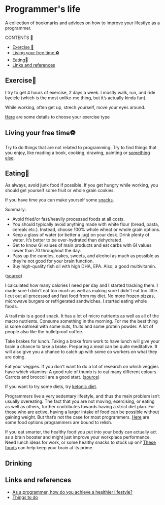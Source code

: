 # Programmer's life

A collection of bookmarks and advices on how to improve your lifestlye as a programmer.

CONTENTS 📃

- [Exercise 🏃‍](#Exercise)
- [Living your free time ⚽](#Living-your-free-time)
- [Eating🍎](#Eating)
- [Links and references](#Links-and-references)

## Exercise🏃‍

I try to get 4 hours of exercise, 2 days a week.  I mostly walk, run, and ride bycicle (which is the most unlike-me thing, but it’s actually kinda fun). 

While working, often get up, strech yourself, move your eyes around.

[Here](https://go4life.nia.nih.gov/4-types-of-exercise/) are some details to choose your exercise type

## Living your free time⚽

Try to do things that are not related to programming. Try to find things that you enjoy, like reading a book, cooking, drawing, painting or [something else](https://content.wisestep.com/things-to-do-in-your-free-time/).

## Eating🍎

As always, avoid junk food if possible. If you get hungry while working, you should get yourself some fruit or whole grain cookies. 

If you have time you can make yourself some [snacks](https://www.foodnetwork.com/recipes/photos/50-quick-snack-recipes).

Summary: 
* Avoid fried/or fast/heavily processed foods at all costs.
* You should typically avoid anything made with white flour (bread, pasta, cereals etc.). Instead, choose 100% whole wheat or whole grain options.
* Keep a glass of water (or better a jug) on your desk. Drink plenty of water. It’s better to be over-hydrated than dehydrated.
* Get to know GI values of main products and eat carbs with GI values lower than 70 throughout the day.
* Pass up the candies, cakes, sweets, and alcohol as much as possible as they’re not good for your brain function.
* Buy high-quality fish oil with high DHA, EPA. Also, a good multivitamin.

([source](https://jasonbaciulis.com/food-for-programmers/))

I calculated how many calories I need per day and I started tracking them. I made sure I didn't eat too much as well as making sure I didn't eat too little. I cut out all processed and fast food from my diet. No more frozen pizzas, microwave burgers or refrigerated sandwiches. I started eating whole foods.

A trail mix is a good snack. It has a lot of micro nutrients as well as all of the macro nutrients. Consume something in the morning. For me the best thing is some oatmeal with some nuts, fruits and some protein powder. A lot of people also like the bulletproof coffee.

Take brakes for lunch. Taking a brake from work to have lunch will give your brain a chance to take a brake. Preparing a meal can be quite meditative. It will also give you a chance to catch up with some co workers on what they are doing.

Eat your veggies. If you don't want to do a lot of research on which veggies have which vitamins: A good rule of thumb is to eat many different colours. Carrots and broccoli are a good start. ([source](https://www.quora.com/What-food-do-programmers-eat-for-their-brain-to-get-sharp))

If you want to try some diets, try [ketonic diet](https://medium.com/kkempin/best-diet-for-developers-8452daa63868).

Programmers live a very sedentary lifestyle, and thus the main problem isn’t usually overeating. The fact that you are not moving, exercising, or eating as well as others, further contributes towards having a strict diet plan. For those who are active, having a larger intake of food can be possible without gaining weight. But that’s not the case for most programmers. [Here](http://www.indianic.com/blog/general/the-best-food-for-programmers.html) are some food options programmers are bound to relish.

If you eat smarter, the healthy food you put into your body can actually act as a brain booster and might just improve your workplace performance. Need lunch ideas for work, or some healthy snacks to stock up on? [These foods](https://www.monster.com/career-advice/article/brain-foods-stay-focused-0717)  can help keep your brain at its prime.

## Drinking



## Links and references

* [As a programmer, how do you achieve a healthier lifestyle?](https://www.quora.com/As-a-programmer-how-do-you-achieve-a-healthier-lifestyle)
* [Things to do](https://content.wisestep.com/things-to-do-in-your-free-time/)
